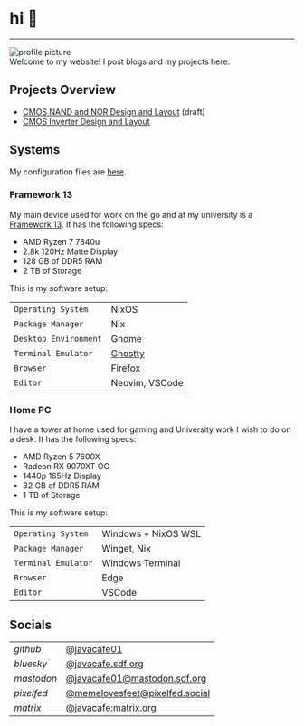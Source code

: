 # hi 👋

---

![profile picture](/images/pfp_nobg.png?width=100)   
Welcome to my website! I post blogs and my projects here.

## Projects Overview
- [CMOS NAND and NOR Design and Layout](/projects/cmos_nand_nor) (draft)
- [CMOS Inverter Design and Layout](/projects/cmos_inverter)

## Systems

My configuration files are [here](https://github.com/javacafe01/nix-config).

### Framework 13

My main device used for work on the go and at my university is a [Framework 13](https://frame.work/products/laptop-diy-13-gen-amd/configuration/new). It has the following specs:
- AMD Ryzen 7 7840u 
- 2.8k 120Hz Matte Display
- 128 GB of DDR5 RAM
- 2 TB of Storage

This is my software setup:

|     |     |
| --- | --- |
| `Operating System` | NixOS |
| `Package Manager` | Nix |
| `Desktop Environment` | Gnome |
| `Terminal Emulator` | [Ghostty](https://ghostty.org/) |
| `Browser` | Firefox |
| `Editor` | Neovim, VSCode |


### Home PC

I have a tower at home used for gaming and University work I wish to do on a desk. It has the following specs:
- AMD Ryzen 5 7600X 
- Radeon RX 9070XT OC
- 1440p 165Hz Display
- 32 GB of DDR5 RAM
- 1 TB of Storage

This is my software setup:

|     |     |
| --- | --- |
| `Operating System` | Windows + NixOS WSL |
| `Package Manager` | Winget, Nix |
| `Terminal Emulator` | Windows Terminal |
| `Browser` | Edge |
| `Editor` | VSCode |


## Socials

|     |     |
| --- | --- |
| *github* | [@javacafe01](https://github.com/javacafe01) |
| *bluesky* | [@javacafe.sdf.org](https://bsky.app/profile/javacafe.sdf.org) |
| *mastodon* | [@javacafe01@mastodon.sdf.org](https://mastodon.sdf.org/@javacafe01) |
| *pixelfed* | [@memelovesfeet@pixelfed.social](https://pixelfed.social/memelovesfeet) |
| *matrix* | [@javacafe:matrix.org](https://matrix.to/#/@javacafe:matrix.org) |
